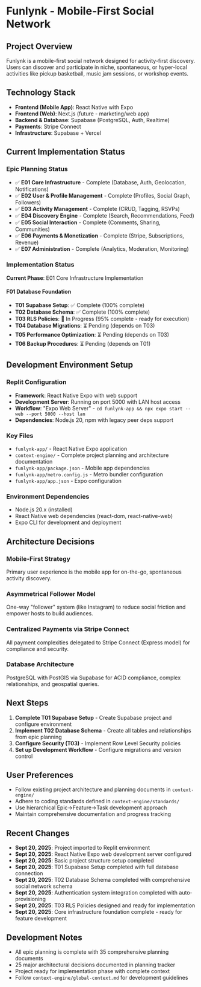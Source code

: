 # Funlynk - Mobile-First Social Network

## Project Overview
Funlynk is a mobile-first social network designed for activity-first discovery. Users can discover and participate in niche, spontaneous, or hyper-local activities like pickup basketball, music jam sessions, or workshop events.

## Technology Stack
- **Frontend (Mobile App)**: React Native with Expo
- **Frontend (Web)**: Next.js (future - marketing/web app)
- **Backend & Database**: Supabase (PostgreSQL, Auth, Realtime)
- **Payments**: Stripe Connect
- **Infrastructure**: Supabase + Vercel

## Current Implementation Status

### Epic Planning Status
- ✅ **E01 Core Infrastructure** - Complete (Database, Auth, Geolocation, Notifications)
- ✅ **E02 User & Profile Management** - Complete (Profiles, Social Graph, Followers)
- ✅ **E03 Activity Management** - Complete (CRUD, Tagging, RSVPs)
- ✅ **E04 Discovery Engine** - Complete (Search, Recommendations, Feed)
- ✅ **E05 Social Interaction** - Complete (Comments, Sharing, Communities)
- ✅ **E06 Payments & Monetization** - Complete (Stripe, Subscriptions, Revenue)
- ✅ **E07 Administration** - Complete (Analytics, Moderation, Monitoring)

### Implementation Status
**Current Phase**: E01 Core Infrastructure Implementation

#### F01 Database Foundation
- **T01 Supabase Setup**: ✅ Complete (100% complete)
- **T02 Database Schema**: ✅ Complete (100% complete)
- **T03 RLS Policies**: 🔄 In Progress (95% complete - ready for execution)
- **T04 Database Migrations**: ⏳ Pending (depends on T03)
- **T05 Performance Optimization**: ⏳ Pending (depends on T03)
- **T06 Backup Procedures**: ⏳ Pending (depends on T01)

## Development Environment Setup

### Replit Configuration
- **Framework**: React Native Expo with web support
- **Development Server**: Running on port 5000 with LAN host access
- **Workflow**: "Expo Web Server" - `cd funlynk-app && npx expo start --web --port 5000 --host lan`
- **Dependencies**: Node.js 20, npm with legacy peer deps support

### Key Files
- `funlynk-app/` - React Native Expo application
- `context-engine/` - Complete project planning and architecture documentation
- `funlynk-app/package.json` - Mobile app dependencies
- `funlynk-app/metro.config.js` - Metro bundler configuration
- `funlynk-app/app.json` - Expo configuration

### Environment Dependencies
- Node.js 20.x (installed)
- React Native web dependencies (react-dom, react-native-web)
- Expo CLI for development and deployment

## Architecture Decisions

### Mobile-First Strategy
Primary user experience is the mobile app for on-the-go, spontaneous activity discovery.

### Asymmetrical Follower Model
One-way "follower" system (like Instagram) to reduce social friction and empower hosts to build audiences.

### Centralized Payments via Stripe Connect
All payment complexities delegated to Stripe Connect (Express model) for compliance and security.

### Database Architecture
PostgreSQL with PostGIS via Supabase for ACID compliance, complex relationships, and geospatial queries.

## Next Steps

1. **Complete T01 Supabase Setup** - Create Supabase project and configure environment
2. **Implement T02 Database Schema** - Create all tables and relationships from epic planning
3. **Configure Security (T03)** - Implement Row Level Security policies
4. **Set up Development Workflow** - Configure migrations and version control

## User Preferences
- Follow existing project architecture and planning documents in `context-engine/`
- Adhere to coding standards defined in `context-engine/standards/`
- Use hierarchical Epic→Feature→Task development approach
- Maintain comprehensive documentation and progress tracking

## Recent Changes
- **Sept 20, 2025**: Project imported to Replit environment
- **Sept 20, 2025**: React Native Expo web development server configured
- **Sept 20, 2025**: Basic project structure setup completed
- **Sept 20, 2025**: T01 Supabase Setup completed with full database connection
- **Sept 20, 2025**: T02 Database Schema completed with comprehensive social network schema
- **Sept 20, 2025**: Authentication system integration completed with auto-provisioning
- **Sept 20, 2025**: T03 RLS Policies designed and ready for implementation
- **Sept 20, 2025**: Core infrastructure foundation complete - ready for feature development

## Development Notes
- All epic planning is complete with 35 comprehensive planning documents
- 25 major architectural decisions documented in planning tracker
- Project ready for implementation phase with complete context
- Follow `context-engine/global-context.md` for development guidelines